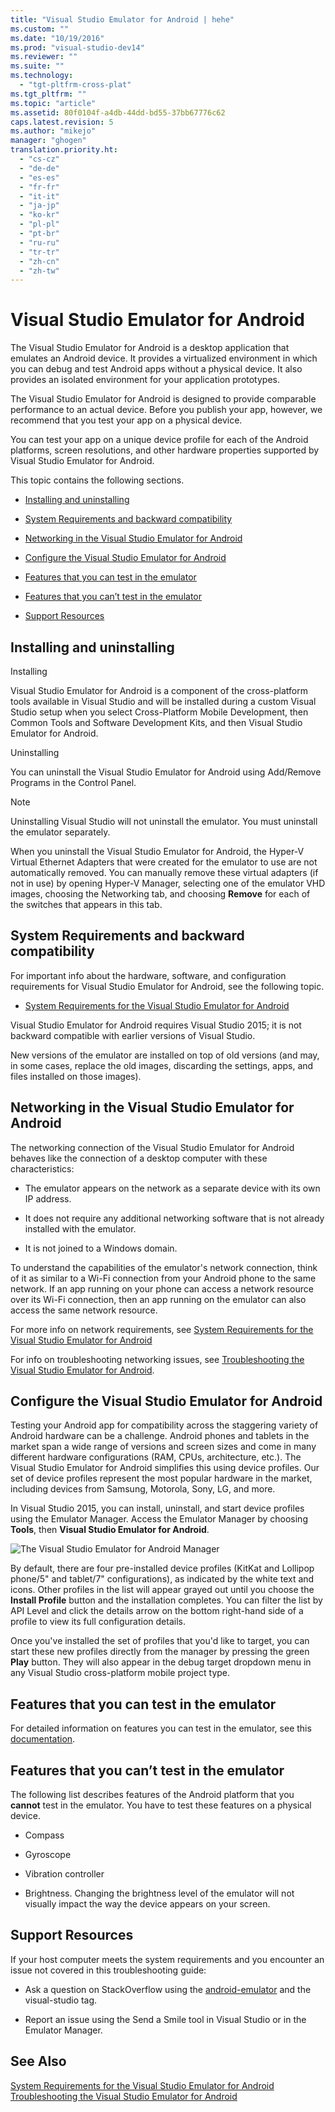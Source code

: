 ```yaml
---
title: "Visual Studio Emulator for Android | hehe"
ms.custom: ""
ms.date: "10/19/2016"
ms.prod: "visual-studio-dev14"
ms.reviewer: ""
ms.suite: ""
ms.technology: 
  - "tgt-pltfrm-cross-plat"
ms.tgt_pltfrm: ""
ms.topic: "article"
ms.assetid: 80f0104f-a4db-44dd-bd55-37bb67776c62
caps.latest.revision: 5
ms.author: "mikejo"
manager: "ghogen"
translation.priority.ht: 
  - "cs-cz"
  - "de-de"
  - "es-es"
  - "fr-fr"
  - "it-it"
  - "ja-jp"
  - "ko-kr"
  - "pl-pl"
  - "pt-br"
  - "ru-ru"
  - "tr-tr"
  - "zh-cn"
  - "zh-tw"
---
```

# Visual Studio Emulator for Android
The Visual Studio Emulator for Android is a desktop application that emulates an Android device. It provides a virtualized environment in which you can debug and test Android apps without a physical device. It also provides an isolated environment for your application prototypes.  
  
 The Visual Studio Emulator for Android is designed to provide comparable performance to an actual device. Before you publish your app, however, we recommend that you test your app on a physical device.  
  
 You can test your app on a unique device profile for each of the Android platforms, screen resolutions, and other hardware properties supported by Visual Studio Emulator for Android.  
  
 This topic contains the following sections.  
  
-   [Installing and uninstalling](#Installing)  
  
-   [System Requirements and backward compatibility](#Requirements)  
  
-   [Networking in the Visual Studio Emulator for Android](#Networking)  
  
-   [Configure the Visual Studio Emulator for Android](#Configuring)  
  
-   [Features that you can test in the emulator](#FeaturesTest)  
  
-   [Features that you can’t test in the emulator](#FeaturesNonTest)  
  
-   [Support Resources](#Support)  
  
##  <a name="Installing"></a> Installing and uninstalling  
 Installing  
  
 Visual Studio Emulator for Android is a component of the cross-platform tools available in Visual Studio and will be installed during a custom Visual Studio setup when you select Cross-Platform Mobile Development, then Common Tools and Software Development Kits, and then Visual Studio Emulator for Android.  
  
 Uninstalling  
  
 You can uninstall the Visual Studio Emulator for Android using Add/Remove Programs in the Control Panel.  
  
> [!NOTE]
>  Uninstalling Visual Studio will not uninstall the emulator. You must uninstall the emulator separately.  
  
 When you uninstall the Visual Studio Emulator for Android, the Hyper-V Virtual Ethernet Adapters that were created for the emulator to use are not automatically removed. You can manually remove these virtual adapters (if not in use) by opening Hyper-V Manager, selecting one of the emulator VHD images, choosing the Networking tab, and choosing **Remove** for each of the switches that appears in this tab.  
  
##  <a name="Requirements"></a> System Requirements and backward compatibility  
 For important info about the hardware, software, and configuration requirements for Visual Studio Emulator for Android, see the following topic.  
  
-   [System Requirements for the Visual Studio Emulator for Android](../cross-platform/system-requirements-for-the-visual-studio-emulator-for-android.md)  
  
 Visual Studio Emulator for Android requires Visual Studio 2015; it is not backward compatible with earlier versions of Visual Studio.  
  
 New versions of the emulator are installed on top of old versions (and may, in some cases, replace the old images, discarding the settings, apps, and files installed on those images).  
  
##  <a name="Networking"></a> Networking in the Visual Studio Emulator for Android  
 The networking connection of the Visual Studio Emulator for Android behaves like the connection of a desktop computer with these characteristics:  
  
-   The emulator appears on the network as a separate device with its own IP address.  
  
-   It does not require any additional networking software that is not already installed with the emulator.  
  
-   It is not joined to a Windows domain.  
  
 To understand the capabilities of the emulator's network connection, think of it as similar to a Wi-Fi connection from your Android phone to the same network. If an app running on your phone can access a network resource over its Wi-Fi connection, then an app running on the emulator can also access the same network resource.  
  
 For more info on network requirements, see [System Requirements for the Visual Studio Emulator for Android](../cross-platform/system-requirements-for-the-visual-studio-emulator-for-android.md)  
  
 For info on troubleshooting networking issues, see [Troubleshooting the Visual Studio Emulator for Android](../cross-platform/troubleshooting-the-visual-studio-emulator-for-android.md).  
  
##  <a name="Configuring"></a> Configure the Visual Studio Emulator for Android  
 Testing your Android app for compatibility across the staggering variety of Android hardware can be a challenge. Android phones and tablets in the market span a wide range of versions and screen sizes and come in many different hardware configurations (RAM, CPUs, architecture, etc.). The Visual Studio Emulator for Android simplifies this using device profiles. Our set of device profiles represent the most popular hardware in the market, including devices from Samsung, Motorola, Sony, LG, and more.  
  
 In Visual Studio 2015, you can install, uninstall, and start device profiles using the Emulator Manager. Access the Emulator Manager by choosing **Tools**, then **Visual Studio Emulator for Android**.  
  
 ![The Visual Studio Emulator for Android Manager](../cross-platform/media/android_emu_manager.png "Android_Emu_Manager")  
  
 By default, there are four pre-installed device profiles (KitKat and Lollipop phone/5" and tablet/7" configurations), as indicated by the white text and icons. Other profiles in the list will appear grayed out until you choose the **Install Profile** button and the installation completes. You can filter the list by API Level and click the details arrow on the bottom right-hand side of a profile to view its full configuration details.  
  
 Once you've installed the set of profiles that you'd like to target, you can start these new profiles directly from the manager by pressing the green **Play** button. They will also appear in the debug target dropdown menu in any Visual Studio cross-platform mobile project type.  
  
##  <a name="FeaturesTest"></a> Features that you can test in the emulator  
 For detailed information on features you can test in the emulator, see this [documentation](http://blogs.msdn.com/b/visualstudioalm/archive/2014/11/12/introducing-visual-studio-s-emulator-for-android.aspx).  
  
##  <a name="FeaturesNonTest"></a> Features that you can’t test in the emulator  
 The following list describes features of the Android platform that you **cannot** test in the emulator. You have to test these features on a physical device.  
  
-   Compass  
  
-   Gyroscope  
  
-   Vibration controller  
  
-   Brightness. Changing the brightness level of the emulator will not visually impact the way the device appears on your screen.  
  
##  <a name="Support"></a> Support Resources  
 If your host computer meets the system requirements and you encounter an issue not covered in this troubleshooting guide:  
  
-   Ask a question on StackOverflow using the [android-emulator](http://stackoverflow.com/questions/tagged/android-emulator) and the visual-studio tag.  
  
-   Report an issue using the Send a Smile tool in Visual Studio or in the Emulator Manager.  
  
## See Also  
 [System Requirements for the Visual Studio Emulator for Android](../cross-platform/system-requirements-for-the-visual-studio-emulator-for-android.md)   
 [Troubleshooting the Visual Studio Emulator for Android](../cross-platform/troubleshooting-the-visual-studio-emulator-for-android.md)